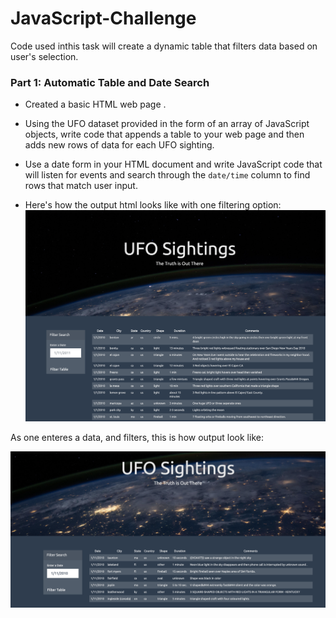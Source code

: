 # JavaScript-Challenge
Code used inthis task will create a dynamic table that filters data based on user's selection. 
### Part 1: Automatic Table and Date Search 

* Created a basic HTML web page .

* Using the UFO dataset provided in the form of an array of JavaScript objects, write code that appends a table to your web page and then adds new rows of data for each UFO sighting.

* Use a date form in your HTML document and write JavaScript code that will listen for events and search through the `date/time` column to find rows that match user input.
* Here's how the output html looks like with one filtering option:
![resulted output](UFO-Level-1/static/images/output.png)

As one enteres a data, and filters, this is how output look like:

![resulted output](UFO-Level-1/static/images/filter1.png)


